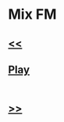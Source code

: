 # Mix FM
## [<<](https://github.com/kodishmediacenter/radios-sl/blob/main/kissfm.md)<br>
## [Play](https://www.radios.com.br/aovivo/radio-mix-1021-fm/13958) <br><br>
## [>>](https://github.com/kodishmediacenter/radios-sl/blob/main/saudade-fm.md)<br>
